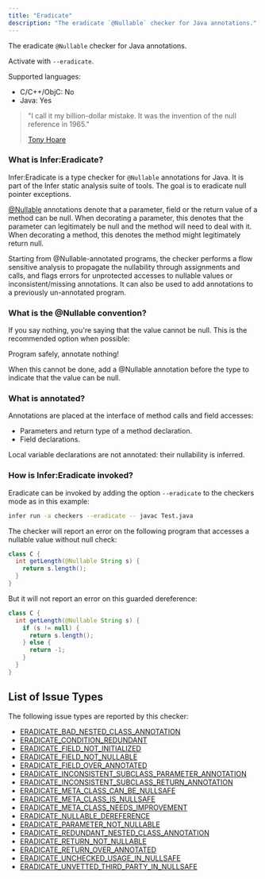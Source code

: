 ```yaml
---
title: "Eradicate"
description: "The eradicate `@Nullable` checker for Java annotations."
---
```


The eradicate `@Nullable` checker for Java annotations.

Activate with `--eradicate`.

Supported languages:
- C/C++/ObjC: No
- Java: Yes

> "I call it my billion-dollar mistake. It was the invention of the null
> reference in 1965."
>
> [Tony Hoare](http://en.wikipedia.org/wiki/Tony_Hoare)

### What is Infer:Eradicate?

Infer:Eradicate is a type checker for `@Nullable` annotations for Java. It is part
of the Infer static analysis suite of tools. The goal is to eradicate null
pointer exceptions.

<a href="https://developer.android.com/reference/android/support/annotation/Nullable.html">@Nullable</a>
annotations denote that a parameter, field or the return value of a method can
be null. When decorating a parameter, this denotes that the parameter can
legitimately be null and the method will need to deal with it. When decorating a
method, this denotes the method might legitimately return null.

Starting from @Nullable-annotated programs, the checker performs a flow
sensitive analysis to propagate the nullability through assignments and calls,
and flags errors for unprotected accesses to nullable values or
inconsistent/missing annotations. It can also be used to add annotations to a
previously un-annotated program.

### What is the @Nullable convention?

If you say nothing, you're saying that the value cannot be null. This is the
recommended option when possible:

Program safely, annotate nothing!

When this cannot be done, add a @Nullable annotation before the type to indicate
that the value can be null.

### What is annotated?

Annotations are placed at the interface of method calls and field accesses:

- Parameters and return type of a method declaration.
- Field declarations.

Local variable declarations are not annotated: their nullability is inferred.

### How is Infer:Eradicate invoked?

Eradicate can be invoked by adding the option `--eradicate` to the checkers mode
as in this example:

```bash
infer run -a checkers --eradicate -- javac Test.java
```

The checker will report an error on the following program that accesses a
nullable value without null check:

```java
class C {
  int getLength(@Nullable String s) {
    return s.length();
  }
}
```

But it will not report an error on this guarded dereference:

```java
class C {
  int getLength(@Nullable String s) {
    if (s != null) {
      return s.length();
    } else {
      return -1;
    }
  }
}
```


## List of Issue Types

The following issue types are reported by this checker:
- [ERADICATE_BAD_NESTED_CLASS_ANNOTATION](/docs/1.0.0/all-issue-types#eradicate_bad_nested_class_annotation)
- [ERADICATE_CONDITION_REDUNDANT](/docs/1.0.0/all-issue-types#eradicate_condition_redundant)
- [ERADICATE_FIELD_NOT_INITIALIZED](/docs/1.0.0/all-issue-types#eradicate_field_not_initialized)
- [ERADICATE_FIELD_NOT_NULLABLE](/docs/1.0.0/all-issue-types#eradicate_field_not_nullable)
- [ERADICATE_FIELD_OVER_ANNOTATED](/docs/1.0.0/all-issue-types#eradicate_field_over_annotated)
- [ERADICATE_INCONSISTENT_SUBCLASS_PARAMETER_ANNOTATION](/docs/1.0.0/all-issue-types#eradicate_inconsistent_subclass_parameter_annotation)
- [ERADICATE_INCONSISTENT_SUBCLASS_RETURN_ANNOTATION](/docs/1.0.0/all-issue-types#eradicate_inconsistent_subclass_return_annotation)
- [ERADICATE_META_CLASS_CAN_BE_NULLSAFE](/docs/1.0.0/all-issue-types#eradicate_meta_class_can_be_nullsafe)
- [ERADICATE_META_CLASS_IS_NULLSAFE](/docs/1.0.0/all-issue-types#eradicate_meta_class_is_nullsafe)
- [ERADICATE_META_CLASS_NEEDS_IMPROVEMENT](/docs/1.0.0/all-issue-types#eradicate_meta_class_needs_improvement)
- [ERADICATE_NULLABLE_DEREFERENCE](/docs/1.0.0/all-issue-types#eradicate_nullable_dereference)
- [ERADICATE_PARAMETER_NOT_NULLABLE](/docs/1.0.0/all-issue-types#eradicate_parameter_not_nullable)
- [ERADICATE_REDUNDANT_NESTED_CLASS_ANNOTATION](/docs/1.0.0/all-issue-types#eradicate_redundant_nested_class_annotation)
- [ERADICATE_RETURN_NOT_NULLABLE](/docs/1.0.0/all-issue-types#eradicate_return_not_nullable)
- [ERADICATE_RETURN_OVER_ANNOTATED](/docs/1.0.0/all-issue-types#eradicate_return_over_annotated)
- [ERADICATE_UNCHECKED_USAGE_IN_NULLSAFE](/docs/1.0.0/all-issue-types#eradicate_unchecked_usage_in_nullsafe)
- [ERADICATE_UNVETTED_THIRD_PARTY_IN_NULLSAFE](/docs/1.0.0/all-issue-types#eradicate_unvetted_third_party_in_nullsafe)
